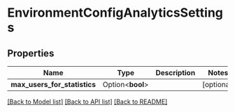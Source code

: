 # EnvironmentConfigAnalyticsSettings

## Properties

Name | Type | Description | Notes
------------ | ------------- | ------------- | -------------
**max_users_for_statistics** | Option<**bool**> |  | [optional]

[[Back to Model list]](../README.md#documentation-for-models) [[Back to API list]](../README.md#documentation-for-api-endpoints) [[Back to README]](../README.md)


